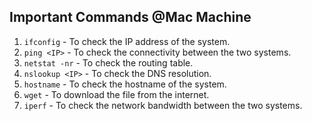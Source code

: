 ## Important Commands @Mac Machine

1. `ifconfig` - To check the IP address of the system.
2. `ping <IP>` - To check the connectivity between the two systems.
3. `netstat -nr` - To check the routing table.
4. `nslookup <IP>` - To check the DNS resolution.
5. `hostname` - To check the hostname of the system.
6. `wget` - To download the file from the internet.
7. `iperf` - To check the network bandwidth between the two systems.
